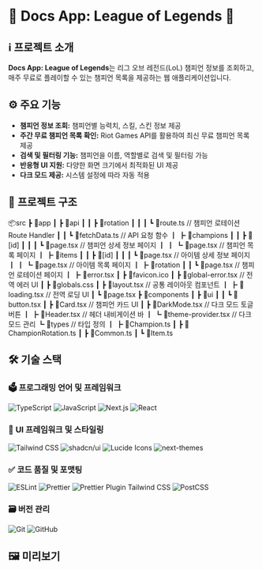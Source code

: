 # 🔎 Docs App: League of Legends 💎

## ℹ 프로젝트 소개

**Docs App: League of Legends**는 리그 오브 레전드(LoL) 챔피언 정보를 조회하고, 매주 무료로 플레이할 수 있는 챔피언 목록을 제공하는 웹 애플리케이션입니다.

## ⚙️ 주요 기능

- **챔피언 정보 조회:** 챔피언별 능력치, 스킬, 스킨 정보 제공
- **주간 무료 챔피언 목록 확인:** Riot Games API를 활용하여 최신 무료 챔피언 목록 제공
- **검색 및 필터링 기능:** 챔피언을 이름, 역할별로 검색 및 필터링 가능
- **반응형 UI 지원:** 다양한 화면 크기에서 최적화된 UI 제공
- **다크 모드 제공:** 시스템 설정에 따라 자동 적용

## 📌 프로젝트 구조

📦src
┣ 📂app
┃ ┣ 📂api
┃ ┃ ┣ 📂rotation
┃ ┃ ┃ ┗ 📜route.ts // 챔피언 로테이션 Route Handler
┃ ┃ ┗ 📜fetchData.ts // API 요청 함수
┃ ┣ 📂champions
┃ ┃ ┣ 📂[id]
┃ ┃ ┃ ┗ 📜page.tsx // 챔피언 상세 정보 페이지
┃ ┃ ┗ 📜page.tsx // 챔피언 목록 페이지
┃ ┣ 📂items
┃ ┃ ┣ 📂[id]
┃ ┃ ┃ ┗ 📜page.tsx // 아이템 상세 정보 페이지
┃ ┃ ┗ 📜page.tsx // 아이템 목록 페이지
┃ ┣ 📂rotation
┃ ┃ ┗ 📜page.tsx // 챔피언 로테이션 페이지
┃ ┣ 📜error.tsx
┃ ┣ 📜favicon.ico
┃ ┣ 📜global-error.tsx // 전역 에러 UI
┃ ┣ 📜globals.css
┃ ┣ 📜layout.tsx // 공통 레이아웃 컴포넌트
┃ ┣ 📜loading.tsx // 전역 로딩 UI
┃ ┗ 📜page.tsx
┣ 📂components
┃ ┣ 📂ui
┃ ┃ ┗ 📜button.tsx
┃ ┣ 📜Card.tsx // 챔피언 카드 UI
┃ ┣ 📜DarkMode.tsx // 다크 모드 토글 버튼
┃ ┣ 📜Header.tsx // 헤더 내비게이션 바
┃ ┗ 📜theme-provider.tsx // 다크 모드 관리
┗ 📂types // 타입 정의
┃ ┣ 📜Champion.ts
┃ ┣ 📜ChampionRotation.ts
┃ ┣ 📜Common.ts
┃ ┗ 📜Item.ts

## 🛠 **기술 스택**

### 🗳️ **프로그래밍 언어 및 프레임워크**

![TypeScript](https://img.shields.io/badge/TypeScript-3178C6?style=flat-square&logo=typescript&logoColor=white)
![JavaScript](https://img.shields.io/badge/JavaScript-F7DF1E?style=flat-square&logo=javascript&logoColor=black)
![Next.js](https://img.shields.io/badge/Next.js-000000?style=flat-square&logo=next.js&logoColor=white)
![React](https://img.shields.io/badge/React-61DAFB?style=flat-square&logo=react&logoColor=black)

### 🎨 **UI 프레임워크 및 스타일링**

![Tailwind CSS](https://img.shields.io/badge/TailwindCSS-06B6D4?style=flat-square&logo=tailwindcss&logoColor=white)
![shadcn/ui](https://img.shields.io/badge/shadcn/ui-18181B?style=flat-square&logo=shadcn&logoColor=white)
![Lucide Icons](https://img.shields.io/badge/Lucide-4A90E2?style=flat-square&logo=lucide&logoColor=white)
![next-themes](https://img.shields.io/badge/NextThemes-000000?style=flat-square&logo=next.js&logoColor=white)

### ✅ **코드 품질 및 포맷팅**

![ESLint](https://img.shields.io/badge/ESLint-4B32C3?style=flat-square&logo=eslint&logoColor=white)
![Prettier](https://img.shields.io/badge/Prettier-F7B93E?style=flat-square&logo=prettier&logoColor=white)
![Prettier Plugin Tailwind CSS](https://img.shields.io/badge/PrettierTailwind-06B6D4?style=flat-square&logo=tailwindcss&logoColor=white)
![PostCSS](https://img.shields.io/badge/PostCSS-DD3A0A?style=flat-square&logo=postcss&logoColor=white)

### 🗃️ **버전 관리**

![Git](https://img.shields.io/badge/Git-F05032?style=flat-square&logo=git&logoColor=white)
![GitHub](https://img.shields.io/badge/GitHub-181717?style=flat-square&logo=github&logoColor=white)

## 🖼️ 미리보기

